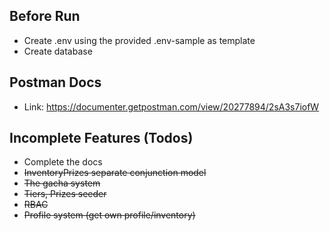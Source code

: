 ## Before Run
* Create .env using the provided .env-sample as template
* Create database

## Postman Docs
* Link: https://documenter.getpostman.com/view/20277894/2sA3s7iofW

## Incomplete Features (Todos)
* Complete the docs
* ~~InventoryPrizes separate conjunction model~~
* ~~The gacha system~~
* ~~Tiers, Prizes seeder~~
* ~~RBAC~~
* ~~Profile system (get own profile/inventory)~~
